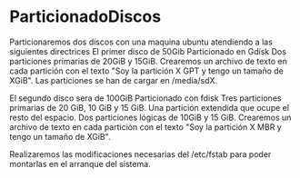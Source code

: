 # ParticionadoDiscos
Particionaremos dos discos con una maquina ubuntu atendiendo a las siguientes directrices
El primer disco de 50Gib 
Particionado en Gdisk
Dos particiones primarias de 20GiB y 15GiB.
Crearemos un archivo de texto en cada partición con el texto "Soy la partición X GPT y tengo un tamaño de XGiB".
Las particiones se han de cargar en /media/sdX.

El segundo disco sera de 100GiB
Particionado con fdisk 
Tres particiones primarias de 20 GiB, 10 GiB y 15 GiB.
Una partición extendida que ocupe el resto del espacio.
Dos particiones lógicas de 10GiB y 15 GiB.
Crearemos un archivo de texto en cada partición con el texto "Soy la partición X MBR y tengo un tamaño de XGiB".

Realizaremos las modificaciones necesarias del /etc/fstab para poder montarlas en el arranque del sistema.
